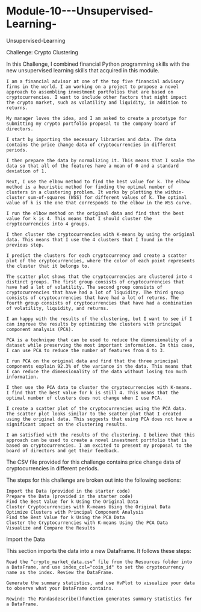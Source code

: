 # Module-10---Unsupervised-Learning-
Unsupervised-Learning

Challenge: Crypto Clustering

In this Challenge, I combined financial Python programming skills with the new unsupervised learning skills that acquired in this module.



    I am a financial advisor at one of the top five financial advisory firms in the world. I am working on a project to propose a novel approach to assembling investment portfolios that are based on cryptocurrencies. I want to include other factors that might impact the crypto market, such as volatility and liquidity, in addition to returns.

    My manager loves the idea, and I am asked to create a prototype for submitting my crypto portfolio proposal to the company board of directors.

    I start by importing the necessary libraries and data. The data contains the price change data of cryptocurrencies in different periods.

    I then prepare the data by normalizing it. This means that I scale the data so that all of the features have a mean of 0 and a standard deviation of 1.

    Next, I use the elbow method to find the best value for k. The elbow method is a heuristic method for finding the optimal number of clusters in a clustering problem. It works by plotting the within-cluster sum-of-squares (WSS) for different values of k. The optimal value of k is the one that corresponds to the elbow in the WSS curve.

    I run the elbow method on the original data and find that the best value for k is 4. This means that I should cluster the cryptocurrencies into 4 groups.

    I then cluster the cryptocurrencies with K-means by using the original data. This means that I use the 4 clusters that I found in the previous step.

    I predict the clusters for each cryptocurrency and create a scatter plot of the cryptocurrencies, where the color of each point represents the cluster that it belongs to.

    The scatter plot shows that the cryptocurrencies are clustered into 4 distinct groups. The first group consists of cryptocurrencies that have had a lot of volatility. The second group consists of cryptocurrencies that have had a lot of liquidity. The third group consists of cryptocurrencies that have had a lot of returns. The fourth group consists of cryptocurrencies that have had a combination of volatility, liquidity, and returns.

    I am happy with the results of the clustering, but I want to see if I can improve the results by optimizing the clusters with principal component analysis (PCA).

    PCA is a technique that can be used to reduce the dimensionality of a dataset while preserving the most important information. In this case, I can use PCA to reduce the number of features from 4 to 3.

    I run PCA on the original data and find that the three principal components explain 92.3% of the variance in the data. This means that I can reduce the dimensionality of the data without losing too much information.

    I then use the PCA data to cluster the cryptocurrencies with K-means. I find that the best value for k is still 4. This means that the optimal number of clusters does not change when I use PCA.

    I create a scatter plot of the cryptocurrencies using the PCA data. The scatter plot looks similar to the scatter plot that I created using the original data. This suggests that using PCA does not have a significant impact on the clustering results.

    I am satisfied with the results of the clustering. I believe that this approach can be used to create a novel investment portfolio that is based on cryptocurrencies. I am excited to present my proposal to the board of directors and get their feedback.



The CSV file provided for this challenge contains price change data of cryptocurrencies in different periods.

The steps for this challenge are broken out into the following sections:

    Import the Data (provided in the starter code)
    Prepare the Data (provided in the starter code)
    Find the Best Value for k Using the Original Data
    Cluster Cryptocurrencies with K-means Using the Original Data
    Optimize Clusters with Principal Component Analysis
    Find the Best Value for k Using the PCA Data
    Cluster the Cryptocurrencies with K-means Using the PCA Data
    Visualize and Compare the Results

Import the Data

This section imports the data into a new DataFrame. It follows these steps:

    Read the “crypto_market_data.csv” file from the Resources folder into a DataFrame, and use index_col="coin_id" to set the cryptocurrency name as the index. Review the DataFrame.

    Generate the summary statistics, and use HvPlot to visualize your data to observe what your DataFrame contains.

    Rewind: The Pandasdescribe()function generates summary statistics for a DataFrame.

